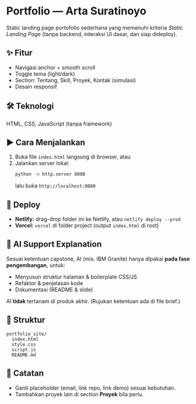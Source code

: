# Portfolio — Arta Suratinoyo

Static landing page portofolio sederhana yang memenuhi kriteria *Static Landing Page* (tanpa backend, interaksi UI dasar, dan siap dideploy).

## ✨ Fitur
- Navigasi anchor + smooth scroll
- Toggle tema (light/dark)
- Section: Tentang, Skill, Proyek, Kontak (simulasi)
- Desain responsif

## 🛠️ Teknologi
HTML, CSS, JavaScript (tanpa framework)

## ▶️ Cara Menjalankan
1. Buka file `index.html` langsung di browser, atau
2. Jalankan server lokal:
   ```bash
   python -m http.server 8080
   ```
   lalu buka `http://localhost:8080`

## 🚀 Deploy
- **Netlify:** drag-drop folder ini ke Netlify, atau `netlify deploy --prod`
- **Vercel:** `vercel` di folder project (output `index.html` di root)

## 🧠 AI Support Explanation
Sesuai ketentuan capstone, AI (mis. IBM Granite) hanya dipakai **pada fase pengembangan**, untuk:
- Menyusun struktur halaman & boilerplate CSS/JS
- Refaktor & penjelasan kode
- Dokumentasi (README & slide)

AI **tidak** tertanam di produk akhir. (Rujukan ketentuan ada di file brief.)

## 📄 Struktur
```
portfolio_site/
  index.html
  style.css
  script.js
  README.md
```

## 📌 Catatan
- Ganti placeholder (email, link repo, link demo) sesuai kebutuhan.
- Tambahkan proyek lain di section **Proyek** bila perlu.
